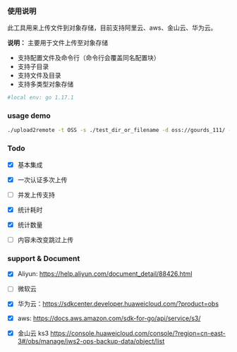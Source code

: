 


### 使用说明

此工具用来上传文件到对象存储，目前支持阿里云、aws、金山云、华为云。

**说明：** 主要用于文件上传至对象存储
- 支持配置文件及命令行（命令行会覆盖同名配置块）
- 支持子目录
- 支持文件及目录
- 支持多类型对象存储

```bash
#local env: go 1.17.1
```

### usage demo 

```bash
./upload2remote -t OSS -s ./test_dir_or_filename -d oss://gourds_111/ --AccessKeyID xxx --AccessKeySecret xxx --Region xxx --Endpoint ks3-cn-beijing.ksyun.co
```

### Todo

- [x] 基本集成
- [x] 一次认证多次上传
- [ ] 并发上传支持
- [x] 统计耗时
- [x] 统计数量
- [ ] 内容未改变跳过上传


### support & Document

- [x] Aliyun: https://help.aliyun.com/document_detail/88426.html
- [ ] 微软云
- [x] 华为云：https://sdkcenter.developer.huaweicloud.com/?product=obs
- [x] aws: https://docs.aws.amazon.com/sdk-for-go/api/service/s3/
- [x] 金山云 ks3 https://console.huaweicloud.com/console/?region=cn-east-3#/obs/manage/jws2-ops-backup-data/object/list




```
